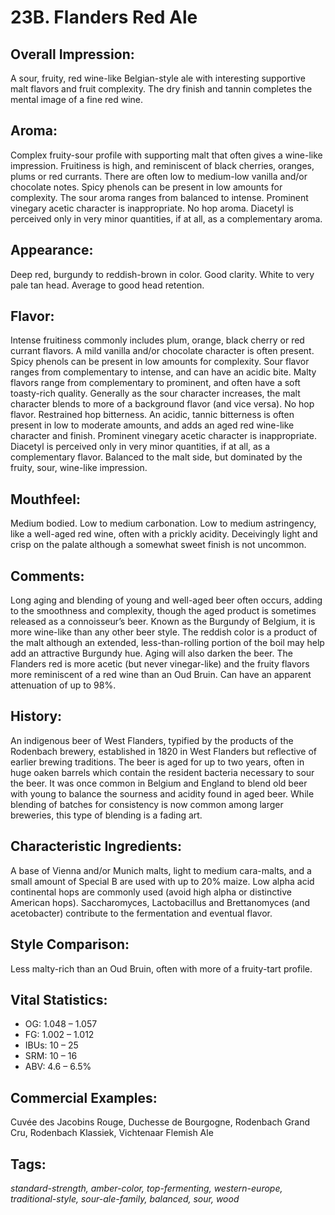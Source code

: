 # 23B. Flanders Red Ale

## Overall Impression: 

A sour, fruity, red wine-like Belgian-style ale with interesting supportive malt flavors and fruit complexity. The dry finish and tannin completes the mental image of a fine red wine.

## Aroma: 

Complex fruity-sour profile with supporting malt that often gives a wine-like impression. Fruitiness is high, and reminiscent of black cherries, oranges, plums or red currants. There are often low to medium-low vanilla and/or chocolate notes. Spicy phenols can be present in low amounts for complexity. The sour aroma ranges from balanced to intense. Prominent vinegary acetic character is inappropriate. No hop aroma. Diacetyl is perceived only in very minor quantities, if at all, as a complementary aroma.

## Appearance: 

Deep red, burgundy to reddish-brown in color. Good clarity. White to very pale tan head. Average to good head retention.

## Flavor: 

Intense fruitiness commonly includes plum, orange, black cherry or red currant flavors. A mild vanilla and/or chocolate character is often present. Spicy phenols can be present in low amounts for complexity. Sour flavor ranges from complementary to intense, and can have an acidic bite. Malty flavors range from complementary to prominent, and often have a soft toasty-rich quality. Generally as the sour character increases, the malt character blends to more of a background flavor (and vice versa). No hop flavor. Restrained hop bitterness. An acidic, tannic bitterness is often present in low to moderate amounts, and adds an aged red wine-like character and finish. Prominent vinegary acetic character is inappropriate. Diacetyl is perceived only in very minor quantities, if at all, as a complementary flavor. Balanced to the malt side, but dominated by the fruity, sour, wine-like impression.

## Mouthfeel: 

Medium bodied. Low to medium carbonation. Low to medium astringency, like a well-aged red wine, often with a prickly acidity. Deceivingly light and crisp on the palate although a somewhat sweet finish is not uncommon.

## Comments: 

Long aging and blending of young and well-aged beer often occurs, adding to the smoothness and complexity, though the aged product is sometimes released as a connoisseur’s beer. Known as the Burgundy of Belgium, it is more wine-like than any other beer style. The reddish color is a product of the malt although an extended, less-than-rolling portion of the boil may help add an attractive Burgundy hue. Aging will also darken the beer. The Flanders red is more acetic (but never vinegar-like) and the fruity flavors more reminiscent of a red wine than an Oud Bruin. Can have an apparent attenuation of up to 98%.

## History: 

An indigenous beer of West Flanders, typified by the products of the Rodenbach brewery, established in 1820 in West Flanders but reflective of earlier brewing traditions. The beer is aged for up to two years, often in huge oaken barrels which contain the resident bacteria necessary to sour the beer. It was once common in Belgium and England to blend old beer with young to balance the sourness and acidity found in aged beer. While blending of batches for consistency is now common among larger breweries, this type of blending is a fading art.

## Characteristic Ingredients: 

A base of Vienna and/or Munich malts, light to medium cara-malts, and a small amount of Special B are used with up to 20% maize. Low alpha acid continental hops are commonly used (avoid high alpha or distinctive American hops). Saccharomyces, Lactobacillus and Brettanomyces (and acetobacter) contribute to the fermentation and eventual flavor.

## Style Comparison: 

Less malty-rich than an Oud Bruin, often with more of a fruity-tart profile.

## Vital Statistics:	

- OG:	1.048 – 1.057
- FG:	1.002 – 1.012
- IBUs:	10 – 25	
- SRM:	10 – 16	
- ABV:	4.6 – 6.5%

## Commercial Examples: 

Cuvée des Jacobins Rouge, Duchesse de Bourgogne, Rodenbach Grand Cru, Rodenbach Klassiek, Vichtenaar Flemish Ale

## Tags: 

_standard-strength, amber-color, top-fermenting, western-europe, traditional-style, sour-ale-family, balanced, sour, wood_
